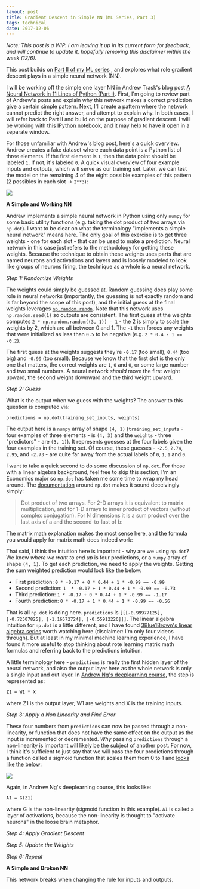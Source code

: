 ```yaml
---
layout: post
title: Gradient Descent in Simple NN (ML Series, Part 3)
tags: technical
date: 2017-12-06
---
```


*Note: This post is a WIP. I am leaving it up in its current form for feedback, and will continue to update it, hopefully removing this disclaimer within the week (12/6).*

This post builds on [Part II of my ML series](https://benbrostoff.github.io/2017/10/09/gradient-descent-intuition/) , and explores what role gradient descent plays in a simple neural network (NN).

I will be working off the simple one layer NN in Andrew Trask's blog post [A Neural Network in 11 Lines of Python (Part I)](http://iamtrask.github.io/2015/07/12/basic-python-network/). First, I'm going to review part of Andrew's posts and explain why this network makes a correct prediction give a certain simple pattern. Next, I'll create a pattern where the network cannot predict the right answer, and attempt to explain why. In both cases, I will refer back to Part II and build on the purpose of gradient descent. I will be working with [this IPython notebook](https://github.com/BenBrostoff/ml-series-source/blob/master/src/3_gradient_descent_in_practice.ipynb), and it may help to have it open in a separate window.

For those unfamiliar with Andrew's blog post, here's a quick overview. Andrew creates a fake dataset where each data point is a Python list of three elements. If the first element is `1`, then the data point should be labeled `1`. If not, it's labeled `0`. A quick visual overview of four example inputs and outputs, which will serve as our training set. Later, we can test the model on the remaining 4 of the eight possible examples of this pattern (2 possibles in each slot -> `2**3`):

![](https://s3.amazonaws.com/ml-blog-series/inputs_and_outputs.png)

**A Simple and Working NN**

Andrew implements a simple neural network in Python using only `numpy` for some basic utility functions (e.g. taking the dot product of two arrays via `np.dot`). I want to be clear on what the terminology "implements a simple neural network" means here. The only goal of this exercise is to get three weights - one for each slot - that can be used to make a prediction. Neural network in this case just refers to the methodology for getting these weights. Because the technique to obtain these weights uses parts that are named neurons and activations and layers and is loosely modeled to look like groups of neurons firing, the technique as a whole is a neural network.

*Step 1: Randomize Weights*

The weights could simply be guessed at. Random guessing does play some role in neural networks (importantly, the guessing is not exactly random and is far beyond the scope of this post), and the initial guess at the final weights leverages [`np.random.randn`](https://docs.scipy.org/doc/numpy-1.13.0/reference/generated/numpy.random.randn.html). Note that this network uses `np.random.seed(1)` so outputs are consistent. The first guess at the weights computes `2 * np.random.random((3, 1)) - 1` - the 2 is simply to scale the weights by 2, which are all between 0 and 1. The `-1` then forces any weights that were initialized as less than `0.5` to be negative (e.g. `2 * 0.4 - 1 == -0.2`).

The first guess at the weights suggests they're `-0.17` (too small), `0.44` (too big) and `-0.99` (too small). Because we know that the first slot is the only one that matters, the correct weights are `1`, `0` and `0`, or some large number and two small numbers. A neural network *should* move the first weight upward, the second weight downward and the third weight upward.

*Step 2: Guess*

What is the output when we guess with the weights? The answer to this question is computed via:

`predictions = np.dot(training_set_inputs, weights)`

The output here is a `numpy` array of shape `(4, 1)` (`training_set_inputs` - four examples of three elements - is `(4, 3)` and the `weights` - three "predictors" - are `(3, 1)`). It represents guesses at the four labels given the four examples in the training set. Of course, these guesses - `-2.5`, `2.74`, `2.95`, and `-2.73` - are quite far away from the actual labels of `0`, `1`, `1` and `0`.

I want to take a quick second to do some discussion of `np.dot`. For those with a linear algebra background, feel free to skip this section; I'm an Economics major so `np.dot` has taken me some time to wrap my head around. The [documentation](https://docs.scipy.org/doc/numpy-1.13.0/reference/generated/numpy.dot.html) around `np.dot` makes it sound deceivingly simply:

> Dot product of two arrays. For 2-D arrays it is equivalent to matrix multiplication, and for 1-D arrays to inner product of vectors (without complex conjugation). For N dimensions it is a sum product over the last axis of a and the second-to-last of b:

The matrix math explanation makes the most sense here, and the formula you would apply for matrix math does indeed work:

That said, I think the intuition here is important - why are we using `np.dot`? We know *where we want to end up* is four predictions, or a `numpy` array of shape `(4, 1)`. To get each prediction, we need to apply the weights. Getting the sum weighted prediction would look like the below:

- First prediction: `0 * -0.17 + 0 * 0.44 + 1 * -0.99 == -0.99`
- Second prediction: `1  * -0.17 + 1 * 0.44 + 1 * -0.99 == -0.73`
- Third prediction: `1 * -0.17 + 0 * 0.44 + 1 * -0.99 == -1.17`
- Fourth prediction:  `0 * -0.17 + 1 * 0.44 + 1 * -0.99 == -0.56`

That is all `np.dot` is doing here. `predictions` is `[[[-0.99977125], [-0.72507825], [-1.16572724], [-0.55912226]]]`. The linear algebra intuition for `np.dot` is a little different, and I have found [3Blue1Brown's linear algebra series](https://www.youtube.com/watch?v=kjBOesZCoqc&list=PLZHQObOWTQDPD3MizzM2xVFitgF8hE_ab) worth watching here (disclaimer: I'm only four videos through). But at least in my minimal machine learning experience, I have found it more useful to stop thinking about rote learning matrix math formulas and referring back to the predictions intuition.

A little terminology here - `predictions` is really the first hidden layer of the neural network, and also the output layer here as the whole network is only a single input and out layer. In [Andrew Ng's deeplearning course](https://www.coursera.org/specializations/deep-learning), the step is represented as:

`Z1 = W1 * X`

where Z1 is the output layer, W1 are weights and X is the training inputs.

*Step 3: Apply a Non Linearity and Find Error*

These four numbers from `predictions` can now be passed through a non-linearity, or function that does not have the same effect on the output as the input is incremented or decremented. *Why* passing `predictions` through a non-linearity is important will likely be the subject of another post. For now, I think it's sufficient to just say that we will pass the four predictions through a function called a sigmoid function that scales them from 0 to 1 and [looks like the below](http://www.wolframalpha.com/input/?i=sigmoid+function):

![](https://s3.amazonaws.com/ml-blog-series/sigmoid.png)

Again, in Andrew Ng's deeplearning course, this looks like:

`A1 = G(Z1)`

where G is the non-linearity (sigmoid function in this example). `A1` is called a layer of activations, because the non-linearity is thought to "activate neurons" in the loose brain metaphor.

*Step 4: Apply Gradient Descent*

*Step 5: Update the Weights*

*Step 6: Repeat*



**A Simple and Broken NN**

This network breaks when changing the rule for inputs and outputs.
